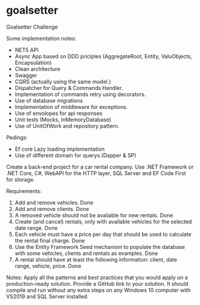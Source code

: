 # goalsetter
Goalsetter Challenge

Some implementation notes:

- NET5 API
- Async App based on DDD priciples (AggregateRoot, Entity, ValuObjects, Encapsulation)
- Clean architecture
- Swagger
- CQRS (actually using the same model.)
- Dispatcher for Query & Commands Handler.
- Implementation of commands retry using decorators.
- Use of database migrations
- Implementation of middleware for exceptions.
- Use of envolopes for api responses
- Unit tests (Mocks, InMemoryDatabase)
- Use of UnitOfWork and repository pattern.

Pedings:
- Ef core Lazy loading implementation
- Use of different domain for querys.(Dapper & SP) 



Create a back-end project for a car rental company. Use .NET Framework or .NET Core, C#, WebAPI for the HTTP layer, SQL Server and EF Code First for storage.

Requirements:
1. Add and remove vehicles. Done
2. Add and remove clients. Done
3. A removed vehicle should not be available for new rentals. Done
4. Create (and cancel) rentals, only with available vehicles for the selected date range. Done
5. Each vehicle must have a price per day that should be used to calculate the rental final charge. Done
6. Use the Entity Framework Seed mechanism to populate the database with some vehicles, clients and rentals as examples. Done
7. A rental should have at least the following information: client, date range, vehicle, price. Done

Notes:
Apply all the patterns and best practices that you would apply on a production-ready solution.
Provide a GitHub link to your solution. It should compile and run without any extra steps on any Windows 10 computer with VS2019 and SQL Server installed.








